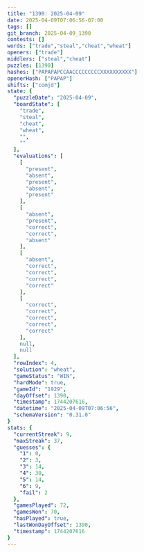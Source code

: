 ```yaml
---
title: "1390: 2025-04-09"
date: 2025-04-09T07:06:56-07:00
tags: []
git_branch: 2025-04-09_1390
contests: []
words: ["trade","steal","cheat","wheat"]
openers: ["trade"]
middlers: ["steal","cheat"]
puzzles: [1390]
hashes: ["PAPAPAPCCAACCCCCCCCCXXXXXXXXXX"]
openerHash: ["PAPAP"]
shifts: ["comjd"]
state: {
  "puzzleDate": "2025-04-09",
  "boardState": [
    "trade",
    "steal",
    "cheat",
    "wheat",
    "",
    ""
  ],
  "evaluations": [
    [
      "present",
      "absent",
      "present",
      "absent",
      "present"
    ],
    [
      "absent",
      "present",
      "correct",
      "correct",
      "absent"
    ],
    [
      "absent",
      "correct",
      "correct",
      "correct",
      "correct"
    ],
    [
      "correct",
      "correct",
      "correct",
      "correct",
      "correct"
    ],
    null,
    null
  ],
  "rowIndex": 4,
  "solution": "wheat",
  "gameStatus": "WIN",
  "hardMode": true,
  "gameId": "1929",
  "dayOffset": 1390,
  "timestamp": 1744207616,
  "datetime": "2025-04-09T07:06:56",
  "schemaVersion": "0.31.0"
}
stats: {
  "currentStreak": 9,
  "maxStreak": 37,
  "guesses": {
    "1": 0,
    "2": 3,
    "3": 14,
    "4": 30,
    "5": 14,
    "6": 9,
    "fail": 2
  },
  "gamesPlayed": 72,
  "gamesWon": 70,
  "hasPlayed": true,
  "lastWonDayOffset": 1390,
  "timestamp": 1744207616
}
---
```

<!-- more -->

